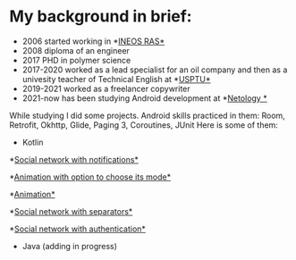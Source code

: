 # My background in brief:

* 2006 started working in *[INEOS RAS*](https://ineos.ac.ru/contacts)
* 2008 diploma of an engineer
* 2017 PHD in polymer science
* 2017-2020 worked as a lead specialist for an oil company and then as a univesity teacher of Technical English at *[USPTU*](https://rusoil.net/ru?ysclid=leihgz8m2u673683214)
* 2019-2021 worked as a freelancer copywriter
* 2021-now has been studying Android development at *[Netology *](https://netology.ru/programs/android-app)

While studying I did some projects.
Android skills practiced in them: Room, Retrofit, Okhttp, Glide, Paging 3, Coroutines, JUnit 
Here is some of them:
* Kotlin

*[Social network with notifications*](https://github.com/Marijarin/AND-33-homeworks/tree/post-nots)

*[Animation with option to choose its mode*](https://github.com/Marijarin/animator/tree/fillingType)

*[Animation*](https://github.com/Marijarin/animation)

*[Social network with separators*](https://github.com/Marijarin/andin-homeworks/tree/separators)

*[Social network with authentication*](https://github.com/Marijarin/andin-homeworks/tree/auth2)


* Java
(adding in progress)
